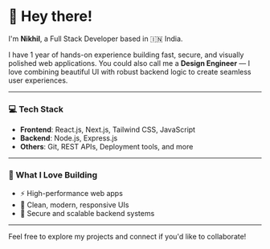 # 👋 Hey there!

I'm **Nikhil**, a Full Stack Developer based in 🇮🇳 India.

I have 1 year of hands-on experience building fast, secure, and visually polished web applications. You could also call me a **Design Engineer** — I love combining beautiful UI with robust backend logic to create seamless user experiences.

---

### 💻 Tech Stack

- **Frontend**: React.js, Next.js, Tailwind CSS, JavaScript  
- **Backend**: Node.js, Express.js  
- **Others**: Git, REST APIs, Deployment tools, and more

---

### 🚀 What I Love Building

- ⚡ High-performance web apps  
- 🎨 Clean, modern, responsive UIs  
- 🔐 Secure and scalable backend systems

---

Feel free to explore my projects and connect if you'd like to collaborate!
